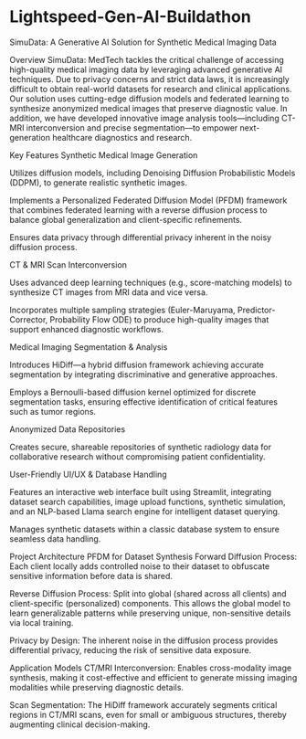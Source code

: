 # Lightspeed-Gen-AI-Buildathon

SimuData:
A Generative AI Solution for Synthetic Medical Imaging Data

Overview
SimuData: MedTech tackles the critical challenge of accessing high-quality medical imaging data by leveraging advanced generative AI techniques. Due to privacy concerns and strict data laws, it is increasingly difficult to obtain real-world datasets for research and clinical applications. Our solution uses cutting-edge diffusion models and federated learning to synthesize anonymized medical images that preserve diagnostic value. In addition, we have developed innovative image analysis tools—including CT-MRI interconversion and precise segmentation—to empower next-generation healthcare diagnostics and research.

Key Features
Synthetic Medical Image Generation

Utilizes diffusion models, including Denoising Diffusion Probabilistic Models (DDPM), to generate realistic synthetic images.

Implements a Personalized Federated Diffusion Model (PFDM) framework that combines federated learning with a reverse diffusion process to balance global generalization and client-specific refinements.

Ensures data privacy through differential privacy inherent in the noisy diffusion process.

CT & MRI Scan Interconversion

Uses advanced deep learning techniques (e.g., score-matching models) to synthesize CT images from MRI data and vice versa.

Incorporates multiple sampling strategies (Euler-Maruyama, Predictor-Corrector, Probability Flow ODE) to produce high-quality images that support enhanced diagnostic workflows.

Medical Imaging Segmentation & Analysis

Introduces HiDiff—a hybrid diffusion framework achieving accurate segmentation by integrating discriminative and generative approaches.

Employs a Bernoulli-based diffusion kernel optimized for discrete segmentation tasks, ensuring effective identification of critical features such as tumor regions.

Anonymized Data Repositories

Creates secure, shareable repositories of synthetic radiology data for collaborative research without compromising patient confidentiality.

User-Friendly UI/UX & Database Handling

Features an interactive web interface built using Streamlit, integrating dataset search capabilities, image upload functions, synthetic simulation, and an NLP-based Llama search engine for intelligent dataset querying.

Manages synthetic datasets within a classic database system to ensure seamless data handling.

Project Architecture
PFDM for Dataset Synthesis
Forward Diffusion Process: Each client locally adds controlled noise to their dataset to obfuscate sensitive information before data is shared.

Reverse Diffusion Process: Split into global (shared across all clients) and client-specific (personalized) components. This allows the global model to learn generalizable patterns while preserving unique, non-sensitive details via local training.

Privacy by Design: The inherent noise in the diffusion process provides differential privacy, reducing the risk of sensitive data exposure.

Application Models
CT/MRI Interconversion: Enables cross-modality image synthesis, making it cost-effective and efficient to generate missing imaging modalities while preserving diagnostic details.

Scan Segmentation: The HiDiff framework accurately segments critical regions in CT/MRI scans, even for small or ambiguous structures, thereby augmenting clinical decision-making.

